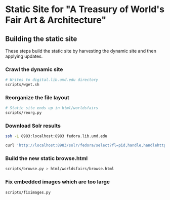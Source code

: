 # Static Site for "A Treasury of World's Fair Art & Architecture"

## Building the static site

These steps build the static site by harvesting the dynamic site and then applying updates.

### Crawl the dynamic site

```sh
# Writes to digital.lib.umd.edu directory
scripts/wget.sh
```

### Reorganize the file layout

```sh
# Static site ends up in html/worldsfairs
scripts/reorg.py
```

### Download Solr results

```sh
ssh -L 8983:localhost:8983 fedora.lib.umd.edu

curl 'http://localhost:8983/solr/fedora/select?fl=pid,handle,handlehttp,doType,displayTitle,hasPart,dmIdentifier,wfFair_facet,wfContent_facet&fq=((isMemberOfCollection:umd\:2))%20AND%20((doStatus:Complete))&indent=on&q=*:*&rows=378&wt=json' > data/solr.json
```

### Build the new static browse.html

```sh
scripts/browse.py > html/worldsfairs/browse.html
```

### Fix embedded images which are too large

```sh
scripts/fiximages.py
```

